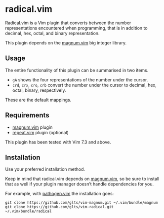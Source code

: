radical.vim
===========

Radical.vim is a Vim plugin that converts between the number
representations encountered when programming, that is in addition to
decimal, hex, octal, and binary representation.

This plugin depends on the [magnum.vim][1] big integer library.

[1]: https://github.com/glts/vim-magnum

Usage
-----

The entire functionality of this plugin can be summarised in two items.

*   `gA` shows the four representations of the number under the cursor.
*   `crd`, `crx`, `cro`, `crb` convert the number under the cursor to
    decimal, hex, octal, binary, respectively.

These are the default mappings.

Requirements
------------

*   [magnum.vim][1] plugin
*   [repeat.vim][2] plugin (optional)

This plugin has been tested with Vim 7.3 and above.

[2]: https://github.com/tpope/vim-repeat

Installation
------------

Use your preferred installation method.

Keep in mind that radical.vim depends on [magnum.vim][1], so be sure to
install that as well if your plugin manager doesn’t handle dependencies
for you.

For example, with [pathogen.vim][3] the installation goes:

    git clone https://github.com/glts/vim-magnum.git ~/.vim/bundle/magnum
    git clone https://github.com/glts/vim-radical.git ~/.vim/bundle/radical

[3]: http://www.vim.org/scripts/script.php?script_id=2332
